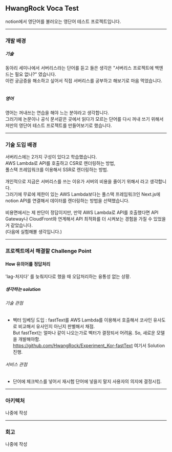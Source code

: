 ## HwangRock Voca Test

notion에서 영단어를 불러오는 영단어 테스트 프로젝트입니다.

---

### 개발 배경

##### 기술
동아리 세미나에서 서버리스라는 단어를 듣고 들은 생각은 "서버리스 프로젝트에 백엔드는 필요 없나?" 였습니다.  
이런 궁금증을 해소하고 싶어서 직접 서버리스를 공부하고 해보기로 마음 먹었습니다.  
<br>

##### 영어
영어는 꺼내쓰는 연습을 해야 느는 분야라고 생각합니다.  
그러기에 논문이나 공식 문서같은 곳에서 읽다가 모르는 단어를 다시 꺼내 쓰기 위해서 저만의 영단어 테스트 프로젝트를 만들어보기로 했습니다.

---

### 기술 도입 배경

서버리스에는 2가지 구성이 있다고 학습했습니다.  
AWS Lambda로 API를 호출하고 CSR로 렌더링하는 방법,  
풀스택 프레임워크를 이용해서 SSR로 렌더링하는 방법.  
<br>
개인적으로 지금은 서버리스를 쓰는 이유가 서버의 비용을 줄이기 위해서 라고 생각합니다.  
그러기에 무료에 제한이 있는 AWS Lambda보다는 풀스택 프레임워크인 Next.js에 notion API를 연결해서 데이터를 렌더링하는 방법을 선택했습니다.  
<br>
비용면에서는 제 판단이 정답이지만, 만약 AWS Lambda로 API를 호출했다면 API Gateway나 CloudFront와 연계해서 API 최적화를 더 시켜보는 경험을 가질 수 있었을거 같았습니다.  
(다음에 실험해볼 생각입니다.) 

---

### 프로젝트에서 해결할 Challenge Point

#### How 유의어를 정답처리

'lag-처지다' 를 늦춰지다로 했을 때 오답처리하는 융통성 없는 상황.

##### 생각하는 solution

###### 기술 관점
- 벡터 임베딩 도입 : fastText를 AWS Lambda를 이용해서 호출해서 코사인 유사도로 비교해서 유사인지 아닌지 판별해서 채점.  
  But fastText는 얼마나 같이 나오는가로 벡터가 결정되서 어려움. So, 새로운 모델을 개발해야함.  
  https://github.com/HwangRock/Experiment_Kor-fastText 여기서 Solution 진행.

###### 서비스 관점
- 단어에 체크박스를 넣어서 재시험 단어에 넣을지 말지 사용자의 의지에 결정시킴.
  
---

### 아키텍처

나중에 작성

---

### 회고

나중에 작성

